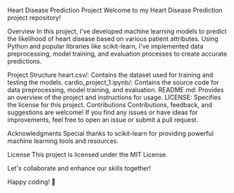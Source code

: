 Heart Disease Prediction Project
Welcome to my Heart Disease Prediction project repository!

Overview
In this project, I've developed machine learning models to predict the likelihood of heart disease based on various patient attributes. Using Python and popular libraries like scikit-learn, I've implemented data preprocessing, model training, and evaluation processes to create accurate predictions.

Project Structure
heart.csv/: Contains the dataset used for training and testing the models.
cardio_project_1.ipynb/: Contains the source code for data preprocessing, model training, and evaluation.
README.md: Provides an overview of the project and instructions for usage.
LICENSE: Specifies the license for this project.
Contributions
Contributions, feedback, and suggestions are welcome! If you find any issues or have ideas for improvements, feel free to open an issue or submit a pull request.

Acknowledgments
Special thanks to scikit-learn for providing powerful machine learning tools and resources.

License
This project is licensed under the MIT License.

Let's collaborate and enhance our skills together!

Happy coding! 🚀

